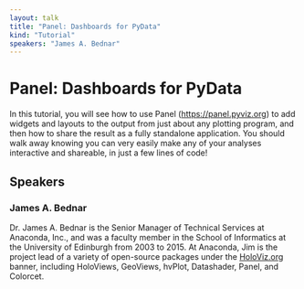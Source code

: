 ```yaml
---
layout: talk
title: "Panel: Dashboards for PyData"
kind: "Tutorial"
speakers: "James A. Bednar"
---
```


# Panel: Dashboards for PyData

In this tutorial, you will see how to use Panel (https://panel.pyviz.org) to add widgets and layouts to the output from just about any plotting program, and then how to share the result as a fully standalone application. You should walk away knowing you can very easily make any of your analyses interactive and shareable, in just a few lines of code!

## Speakers

### James A. Bednar

Dr. James A. Bednar is the Senior Manager of Technical Services at Anaconda, Inc., and was a faculty member in the School of Informatics at the University of Edinburgh from 2003 to 2015. At Anaconda, Jim is the project lead of a variety of open-source packages under the [HoloViz.org](http://holoviz.org) banner, including HoloViews, GeoViews, hvPlot, Datashader, Panel, and Colorcet.
